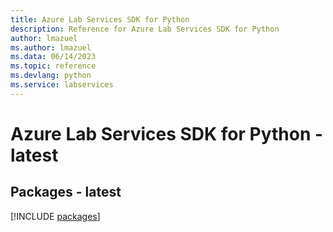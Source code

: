 ```yaml
---
title: Azure Lab Services SDK for Python
description: Reference for Azure Lab Services SDK for Python
author: lmazuel
ms.author: lmazuel
ms.data: 06/14/2023
ms.topic: reference
ms.devlang: python
ms.service: labservices
---
```

# Azure Lab Services SDK for Python - latest
## Packages - latest
[!INCLUDE [packages](lab-services-index.md)]